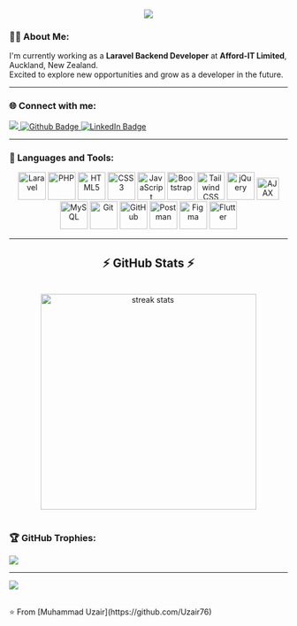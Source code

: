 <h1 align="center">
    <img src="https://readme-typing-svg.herokuapp.com/?font=Righteous&size=35&center=true&vCenter=true&width=500&height=70&duration=4000&lines=Hi+There!+👋;+I'm+Muhammad+Uzair!;" />
</h1>

### 👨‍💻 About Me:
I'm currently working as a **Laravel Backend Developer** at **Afford-IT Limited**, Auckland, New Zealand.  
Excited to explore new opportunities and grow as a developer in the future.

---

### 🌐 Connect with me:
<div id="badges">
  <a href="mailto:riazuzair64@gmail.com">
    <img src="https://img.shields.io/badge/Gmail-333333?style=for-the-badge&logo=gmail&logoColor=red" />
  </a>
  <a href="https://github.com/Uzair76">
    <img src="https://img.shields.io/badge/Github-333333?style=for-the-badge&logo=Github&logoColor=white" alt="Github Badge"/>
  </a>
  <a href="https://www.linkedin.com/in/backenddeveloperuzair/">
    <img src="https://img.shields.io/badge/LinkedIn-blue?style=for-the-badge&logo=linkedin&logoColor=white" alt="LinkedIn Badge"/>
  </a>
</div>

---

### 🚀 Languages and Tools:
<div align="center">

  <img src="https://skillicons.dev/icons?i=laravel" title="Laravel" width="50" height="50"/> 
  <img src="https://skillicons.dev/icons?i=php" title="PHP" width="50" height="50"/> 
  <img src="https://skillicons.dev/icons?i=html" title="HTML5" width="50" height="50"/> 
  <img src="https://skillicons.dev/icons?i=css" title="CSS3" width="50" height="50"/> 
  <img src="https://skillicons.dev/icons?i=js" title="JavaScript" width="50" height="50"/> 
  <img src="https://skillicons.dev/icons?i=bootstrap" title="Bootstrap" width="50" height="50"/> 
  <img src="https://skillicons.dev/icons?i=tailwind" title="Tailwind CSS" width="50" height="50"/> 
  <img src="https://skillicons.dev/icons?i=jquery" title="jQuery" width="50" height="50"/> 
  <img src="https://img.shields.io/badge/AJAX-007FFF?style=for-the-badge&logo=javascript&logoColor=white" title="AJAX" height="40"/> 
  <img src="https://skillicons.dev/icons?i=mysql" title="MySQL" width="50" height="50"/> 
  <img src="https://skillicons.dev/icons?i=git" title="Git" width="50" height="50"/> 
  <img src="https://skillicons.dev/icons?i=github" title="GitHub" width="50" height="50"/> 
  <img src="https://skillicons.dev/icons?i=postman" title="Postman" width="50" height="50"/> 
  <img src="https://skillicons.dev/icons?i=figma" title="Figma" width="50" height="50"/> 
  <img src="https://skillicons.dev/icons?i=flutter" title="Flutter" width="50" height="50"/> 

</div>

---

<h2 align="center">⚡ GitHub Stats ⚡</h2>
<br>
<div align="center">
 <img width=390 src="https://github-readme-streak-stats-salesp07.vercel.app/?user=Uzair76&count_private=true&theme=react&border_radius=10" alt="streak stats"/>
</div>

<br/>

### 🏆 GitHub Trophies:
![](https://github-profile-trophy.vercel.app/?username=Uzair76&theme=radical&no-frame=false&no-bg=true&margin-w=4)

---
[![](https://visitcount.itsvg.in/api?id=Uzair76&icon=0&color=0)](https://visitcount.itsvg.in)

<br>
⭐️ From [Muhammad Uzair](https://github.com/Uzair76)
